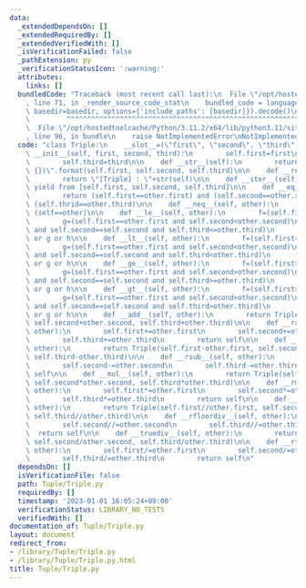 ```yaml
---
data:
  _extendedDependsOn: []
  _extendedRequiredBy: []
  _extendedVerifiedWith: []
  _isVerificationFailed: false
  _pathExtension: py
  _verificationStatusIcon: ':warning:'
  attributes:
    links: []
  bundledCode: "Traceback (most recent call last):\n  File \"/opt/hostedtoolcache/Python/3.11.2/x64/lib/python3.11/site-packages/onlinejudge_verify/documentation/build.py\"\
    , line 71, in _render_source_code_stat\n    bundled_code = language.bundle(stat.path,\
    \ basedir=basedir, options={'include_paths': [basedir]}).decode()\n          \
    \         ^^^^^^^^^^^^^^^^^^^^^^^^^^^^^^^^^^^^^^^^^^^^^^^^^^^^^^^^^^^^^^^^^^^^^^^^^^^^^^^^^\n\
    \  File \"/opt/hostedtoolcache/Python/3.11.2/x64/lib/python3.11/site-packages/onlinejudge_verify/languages/python.py\"\
    , line 96, in bundle\n    raise NotImplementedError\nNotImplementedError\n"
  code: "class Triple:\n    __slot__=(\"first\", \"second\", \"third\")\n\n    def\
    \ __init__(self, first, second, third):\n        self.first=first\n        self.second=second\n\
    \        self.third=third\n\n    def __str__(self):\n        return \"({}, {},\
    \ {})\".format(self.first, self.second, self.third)\n\n    def __repr__(self):\n\
    \        return \"[Triple] : \"+str(self)\n\n    def __iter__(self):\n       \
    \ yield from [self.first, self.second, self.third]\n\n    def __eq__(self, other):\n\
    \        return (self.first==other.first) and (self.second==other.second) and\
    \ (self.thrid==other.third)\n\n    def __neq__(self, other):\n        return not\
    \ (self==other)\n\n    def __le__(self, other):\n        f=(self.first<other.first)\n\
    \        g=(self.first==other.first and self.second<other.second)\n        h=(self.first==other.first\
    \ and self.second==self.second and self.third<=other.third)\n        return  f\
    \ or g or h\n\n    def __lt__(self, other):\n        f=(self.first<other.first)\n\
    \        g=(self.first==other.first and self.second<other.second)\n        h=(self.first==other.first\
    \ and self.second==self.second and self.third<other.third)\n        return  f\
    \ or g or h\n\n    def __ge__(self, other):\n        f=(self.first>other.first)\n\
    \        g=(self.first==other.first and self.second>other.second)\n        h=(self.first==other.first\
    \ and self.second==self.second and self.third>=other.third)\n        return  f\
    \ or g or h\n\n    def __gt__(self, other):\n        f=(self.first>other.first)\n\
    \        g=(self.first==other.first and self.second>other.second)\n        h=(self.first==other.first\
    \ and self.second==self.second and self.third>other.third)\n        return  f\
    \ or g or h\n\n    def __add__(self, other):\n        return Triple(self.first+other.first,\
    \ self.second+other.second, self.third+other.third)\n\n    def __radd__(self,\
    \ other):\n        self.first+=other.first\n        self.second+=other.second\n\
    \        self.third+=other.third\n        return self\n\n    def __sub__(self,\
    \ other):\n        return Triple(self.first-other.first, self.second-other.second,\
    \ self.third-other.third)\n\n    def __rsub__(self, other):\n        self.first-=other.first\n\
    \        self.second-=other.second\n        self.third-=other.third\n        return\
    \ self\n\n    def __mul__(self, other):\n        return Triple(self.first*other.first,\
    \ self.second*other.second, self.third*other.third)\n\n    def __rmul__(self,\
    \ other):\n        self.first*=other.first\n        self.second*=other.second\n\
    \        self.third*=other.third\n        return self\n\n    def __floordiv__(self,\
    \ other):\n        return Triple(self.first//other.first, self.second//other.second,\
    \ self.third//other.third)\n\n    def __rfloordiv__(self, other):\n        self.first//=other.first\n\
    \        self.second//=other.second\n        self.third//=other.third\n      \
    \  return self\n\n    def __truediv__(self, other):\n        return Triple(self.first/other.first,\
    \ self.second/other.second, self.third/other.third)\n\n    def __rtruediv__(self,\
    \ other):\n        self.first/=other.first\n        self.second/=other.second\n\
    \        self.third/=other.third\n        return self\n"
  dependsOn: []
  isVerificationFile: false
  path: Tuple/Triple.py
  requiredBy: []
  timestamp: '2023-01-01 16:05:24+09:00'
  verificationStatus: LIBRARY_NO_TESTS
  verifiedWith: []
documentation_of: Tuple/Triple.py
layout: document
redirect_from:
- /library/Tuple/Triple.py
- /library/Tuple/Triple.py.html
title: Tuple/Triple.py
---
```

